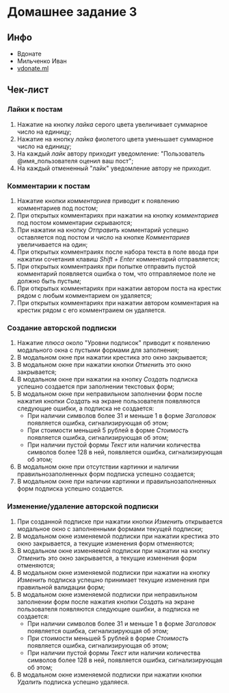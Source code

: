 # Домашнее задание 3

## Инфо

- Вдонате
- Мильченко Иван
- [vdonate.ml](https://vdonate.ml/)

## Чек-лист

### Лайки к постам

1. Нажатие на кнопку *лайка* серого цвета увеличивает суммарное число на единицу;
2. Нажатие на кнопку *лайка* фиолетого цвета уменьшает суммарное число на единицу;
3. На каждый *лайк* автору приходит уведомление: "Пользователь @имя_пользователя оценил ваш пост";
4. На каждый отмененный "лайк" уведомление автору не приходит.

### Комментарии к постам

1. Нажатие кнопки *комментариев* приводит к появлению комментариев под постом;
2. При открытых комментариях при нажатии на кнопку *комментариев* под постом комментарии скрываются;
3. При нажатии на кнопку *Отправить* комментарий успешно оставляется под постом и число на кнопке *Комментариев* увеличивается на один;
4. При открытых комментраиях после набора текста в поле ввода при нажатии сочетания клавиш *Shift + Enter* комментарий отправляется;
5. При открытых комментраиях при попытке отправить пустой комментарий появляется ошибка о том, что отправляемое поле не должно быть пустым;
6. При открытых комментариях при нажатии автором поста на крестик рядом с любым комментарием он удаляется;
7. При открытых комментариях при нажатии автором комментария на крестик рядом с его комментраием он удаляется.

### Создание авторской подписки

1. Нажатие *плюса* около "Уровни подписок" приводит к появлению модального окна с пустыми формами для заполнения;
2. В модальном окне при нажатии крестика это окно закрывается;
3. В модальном окне при нажатии кнопки *Отменить* это окно закрывается;
4. В модальном окне при нажатии на кнопку *Создать* подписка успешно создается при заполнении текстовых форм;
5. В модальном окне при неправильном заполнении форм после нажатия кнопки *Создать* на экране пользователя появляются следующие ошибки, а подписка не создается:
    - При наличии символов более 31 и меньше 1 в форме *Заголовок* появляется ошибка, сигнализирующая об этом;
    - При стоимости меньшей 5 рублей в форме *Стоимость* появляется ошибка, сигнализирующая об этом;
    - При наличии пустой формы *Текст* или наличии количества символов более 128 в ней, появляется ошибка, сигнализирующая об этом;
6. В модальном окне при отсутствии картинки и наличии правильнозаполненных форм подписка успешно создается;
7. В модальном окне при наличии картинки и правильнозаполненных форм подписка успешно создается.

### Изменение/удаление авторской подписки

1. При созданной подписке при нажатии кнопки *Изменить* открывается модальное окно с заполненными формами текущей подписки;
2. В модальном окне изменяемой подписки при нажатии крестика это окно закрывается, а текущие изменения форм отменяются;
3. В модальном окне изменяемой подписки при нажатии на кнопку *Отменить* это окно закрывается, а текущие изменения форм отменяются;
4. В модальном окне изменяемой подписки при нажатии на кнопку *Изменить* подписка успешно принимает текущие изменения при правильной валидации форм;
5. В модальном окне изменяемой подписки при неправильном заполнении форм после нажатия кнопки *Создать* на экране пользователя появляются следующие ошибки, а подписка не создается:
    - При наличии символов более 31 и меньше 1 в форме *Заголовок* появляется ошибка, сигнализирующая об этом;
    - При стоимости меньшей 5 рублей в форме *Стоимость* появляется ошибка, сигнализирующая об этом;
    - При наличии пустой формы *Текст* или наличии количества символов более 128 в ней, появляется ошибка, сигнализирующая об этом;
6. В модальном окне изменяемой подписки при нажатии кнопки *Удалить* подписка успешно удаляеся.
